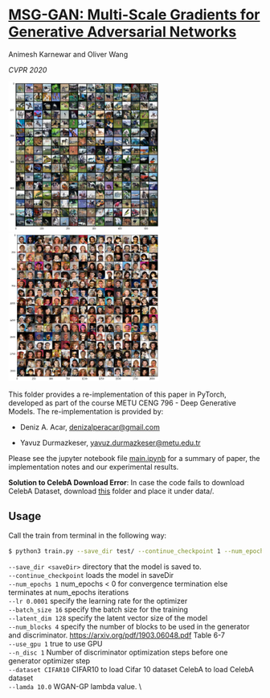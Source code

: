 # [MSG-GAN: Multi-Scale Gradients for Generative Adversarial Networks](https://arxiv.org/pdf/1903.06048.pdf)


Animesh Karnewar and Oliver Wang


*CVPR 2020*

<img src="doc/cifar10_res.png" width="300"/>
<img src="doc/celeba_res.png" width="300"/>

This folder provides a re-implementation of this paper in PyTorch, developed as part of the course METU CENG 796 - Deep Generative Models. The re-implementation is provided by:

* Deniz A. Acar, denizalperacar@gmail.com

* Yavuz Durmazkeser, yavuz.durmazkeser@metu.edu.tr


Please see the jupyter notebook file [main.ipynb](main.ipynb) for a summary of paper, the implementation notes and our experimental results.


**Solution to CelebA Download Error**: In case the code fails to download CelebA Dataset, download [this](https://drive.google.com/drive/folders/1hDQKv_NbYv2lk2sdBiVPQQivMWNSqTOC?usp=sharing) folder and place it under data/.


## Usage

Call the train from terminal in the following way:

```bash
$ python3 train.py --save_dir test/ --continue_checkpoint 1 --num_epochs 1 --lr 0.0001 --batch_size 16 --latent_dim 128 --num_blocks 4 --use_gpu 1 --n_disc 1 --dataset CIFAR10 --lamda 10.0
```
`--save_dir <saveDir>`  directory that the model is saved to. \
`--continue_checkpoint` loads the model in saveDir \
`--num_epochs 1`        num_epochs < 0 for convergence termination else terminates at num_epochs iterations \
`--lr 0.0001`           specify the learning rate for the optimizer \
`--batch_size 16`       specify the batch size for the training \
`--latent_dim 128`      specify the latent vector size of the model \
`--num_blocks 4`        specify the number of blocks to be used in the generator and discriminator. https://arxiv.org/pdf/1903.06048.pdf Table 6-7 \
`--use_gpu 1`           true to use GPU \
`--n_disc 1`            Number of discriminator optimization steps before one generator optimizer step \
`--dataset CIFAR10`     CIFAR10 to load Cifar 10 dataset CelebA to load CelebA dataset \
`--lamda 10.0`          WGAN-GP lambda value. \
